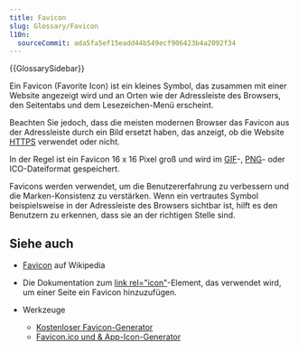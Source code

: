 ```yaml
---
title: Favicon
slug: Glossary/Favicon
l10n:
  sourceCommit: ada5fa5ef15eadd44b549ecf906423b4a2092f34
---
```


{{GlossarySidebar}}

Ein Favicon (Favorite Icon) ist ein kleines Symbol, das zusammen mit einer Website angezeigt wird und an Orten wie der Adressleiste des Browsers, den Seitentabs und dem Lesezeichen-Menü erscheint.

Beachten Sie jedoch, dass die meisten modernen Browser das Favicon aus der Adressleiste durch ein Bild ersetzt haben, das anzeigt, ob die Website [HTTPS](/de/docs/Glossary/HTTPS) verwendet oder nicht.

In der Regel ist ein Favicon 16 x 16 Pixel groß und wird im [GIF](/de/docs/Glossary/GIF)-, [PNG](/de/docs/Glossary/PNG)- oder ICO-Dateiformat gespeichert.

Favicons werden verwendet, um die Benutzererfahrung zu verbessern und die Marken-Konsistenz zu verstärken. Wenn ein vertrautes Symbol beispielsweise in der Adressleiste des Browsers sichtbar ist, hilft es den Benutzern zu erkennen, dass sie an der richtigen Stelle sind.

## Siehe auch

- [Favicon](https://en.wikipedia.org/wiki/Favicon) auf Wikipedia
- Die Dokumentation zum [link rel="icon"](/de/docs/Web/HTML/Attributes/rel#icon)-Element, das verwendet wird, um einer Seite ein Favicon hinzuzufügen.
- Werkzeuge

  - [Kostenloser Favicon-Generator](https://favicon.io/)
  - [Favicon.ico und & App-Icon-Generator](https://www.favicon-generator.org/)
